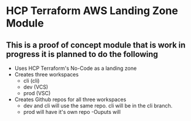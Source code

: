 # HCP Terraform AWS Landing Zone Module

## This is a proof of concept module that is work in progress it is planned to do the following

- Uses HCP Terraform's No-Code as a landing zone
- Creates three workspaces
  - cli (cli)
  - dev (VCS)
  - prod (VSC)
- Creates Github repos for all three workspaces
  - dev and cli will use the same repo. cli will be in the cli branch.
  - prod will have it's own repo
    -Ouputs will
